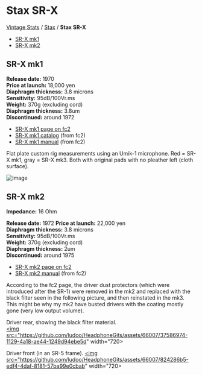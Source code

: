 # Stax SR-X

[Vintage Stats](../) / [Stax](./) / **Stax SR-X**

- [SR-X mk1](#sr-x-mk1)
- [SR-X mk2](#sr-x-mk2)

## SR-X mk1

**Release date:** 1970  
**Price at launch:** 18,000 yen  
**Diaphragm thickness:** 3.8 microns  
**Sensitivity:** 95dB/100Vr.ms  
**Weight:** 370g (excluding cord)  
**Diaphragm thickness:** 3.8um  
**Discontinued:** around 1972

- [SR-X mk1 page on fc2](http://20cheaddatebase.web.fc2.com/STAX/SR-X.html)
- [SR-X mk1 catalog](../../assets/vintage-stats/stax/Stax-SR-X/SR-X-mk1-catalog.pdf) (from fc2)
- [SR-X mk1 manual](../../assets/vintage-stats/stax/Stax-SR-X/SR-X-mk1-manual.pdf) (from fc2)

Flat plate custom rig measurements using an Umik-1 microphone. Red = SR-X mk1, gray = SR-X mk3. Both with original pads with no pleather left (cloth surface).

![image](https://headphonegits.org/assets/vintage-stats/stax/Stax-SR-X/b422cbf2-aa24-4f90-a176-d726d5f45ed0.png)

## SR-X mk2

**Impedance:** 16 Ohm  

**Release date:** 1972
**Price at launch:** 22,000 yen  
**Diaphragm thickness:** 3.8 microns  
**Sensitivity:** 95dB/100Vr.ms  
**Weight:** 370g (excluding cord)  
**Diaphragm thickness:** 2um  
**Discontinued:** around 1975

- [SR-X mk2 page on fc2](http://20cheaddatebase.web.fc2.com/STAX/SR-XMK2.html)
- [SR-X mk2 manual](../../assets/vintage-stats/stax/Stax-SR-X/SR-X-mk2-manual.pdf) (from fc2)

According to the fc2 page, the driver dust protectors (which were introduced after the SR-1) were removed in the mk2 and replaced with the black filter seen in the following picture, and then reinstated in the mk3. This might be why my mk2 have busted drivers with the coating mostly gone (very low output volume).

Driver rear, showing the black filter material.  
<a href="https://github.com/ludoo/HeadphoneGits/assets/66007/37586974-1129-4a18-ae44-1249d94ebe5d"><img src="https://github.com/ludoo/HeadphoneGits/assets/66007/37586974-1129-4a18-ae44-1249d94ebe5d" width="720></a>

Driver front (in an SR-5 frame).
<a href="https://github.com/ludoo/HeadphoneGits/assets/66007/824286b5-edf4-4daf-8181-57ba99e0cbab"><img src="https://github.com/ludoo/HeadphoneGits/assets/66007/824286b5-edf4-4daf-8181-57ba99e0cbab" width="720></a>


